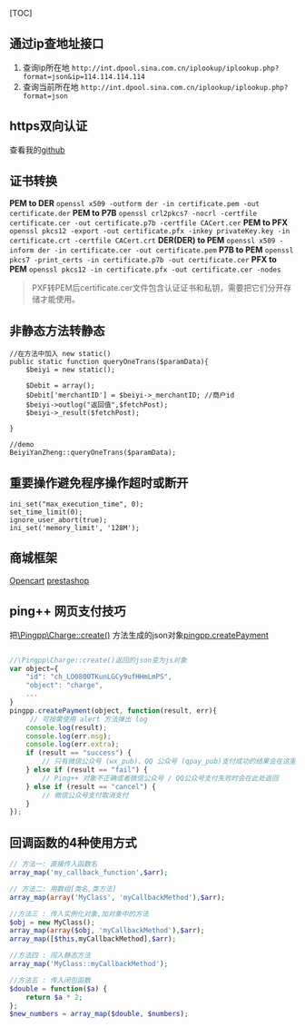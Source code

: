 [TOC]


## 通过ip查地址接口
1. 查询ip所在地
`http://int.dpool.sina.com.cn/iplookup/iplookup.php?format=json&ip=114.114.114.114`
2. 查询当前所在地
`http://int.dpool.sina.com.cn/iplookup/iplookup.php?format=json`


## https双向认证
查看我的[github](https://github.com/idcpj/phplib/blob/master/src/Phplib/Curl.php)

## 证书转换
**PEM to DER**
`openssl x509 -outform der -in certificate.pem -out certificate.der`
**PEM to P7B**
`openssl crl2pkcs7 -nocrl -certfile certificate.cer -out certificate.p7b -certfile CACert.cer`
**PEM to PFX**
`openssl pkcs12 -export -out certificate.pfx -inkey privateKey.key -in certificate.crt -certfile CACert.crt`
**DER(DER) to PEM**
`openssl x509 -inform der -in certificate.cer -out certificate.pem`
**P7B to PEM**
`openssl pkcs7 -print_certs -in certificate.p7b -out certificate.cer`
**PFX to PEM**
`openssl pkcs12 -in certificate.pfx -out certificate.cer -nodes`

>PXF转PEM后certificate.cer文件包含认证证书和私钥，需要把它们分开存储才能使用。


## 非静态方法转静态
```
//在方法中加入 new static()
public static function queryOneTrans($paramData){
    $beiyi = new static();

    $Debit = array();
    $Debit['merchantID'] = $beiyi->_merchantID; //商户id
    $beiyi->outlog("返回值",$fetchPost);
    $beiyi->_result($fetchPost);

}

//demo
BeiyiYanZheng::queryOneTrans($paramData);
```

## 重要操作避免程序操作超时或断开
```
ini_set("max_execution_time", 0);
set_time_limit(0);
ignore_user_abort(true);
ini_set('memory_limit', '128M');
```

## 商城框架
[Opencart](http://www.opencartchina.com/)
[prestashop](http://doc.prestashop.com/display/PS17/Getting+started+with+theme+development)


## ping++ 网页支付技巧
把[\Pingpp\Charge::create()](https://github.com/PingPlusPlus/pingpp-php/blob/master/example/recharge/recharge.php) 方法生成的json对象[pingpp.createPayment](https://www.pingxx.com/docs/client/web)
```js

//\Pingpp\Charge::create()返回的json变为js对象
var object={
    "id": "ch_LO0800TKunLGCy9ufHHmLmPS",
    "object": "charge",
    ...
}
pingpp.createPayment(object, function(result, err){
	 // 可按需使用 alert 方法弹出 log
    console.log(result);
    console.log(err.msg);
    console.log(err.extra);
    if (result == "success") {
    	// 只有微信公众号 (wx_pub)、QQ 公众号 (qpay_pub)支付成功的结果会在这里返回，其他的支付结果都会跳转到 extra 中对应的 URL
    } else if (result == "fail") {
        // Ping++ 对象不正确或者微信公众号 / QQ公众号支付失败时会在此处返回
    } else if (result == "cancel") {
        // 微信公众号支付取消支付
    }
});
```
## 回调函数的4种使用方式

```php
// 方法一: 直接传入函数名
array_map('my_callback_function',$arr); 

// 方法二: 用数组[类名,类方法]
array_map(array('MyClass', 'myCallbackMethod'),$arr); 

//方法三 : 传入实例化对象,加对象中的方法
$obj = new MyClass();
array_map(array($obj, 'myCallbackMethod'),$arr);
array_map([$this,myCallbackMethod],$arr);

//方法四 : 闯入静态方法
array_map('MyClass::myCallbackMethod');

//方法五 : 传入闭包函数
$double = function($a) {
    return $a * 2;
};
$new_numbers = array_map($double, $numbers);
